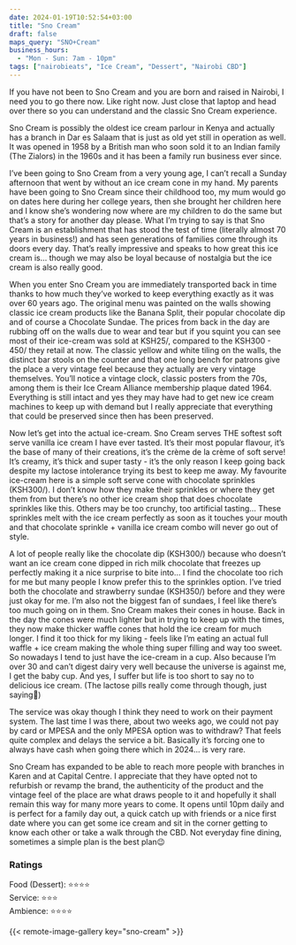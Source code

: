 ```yaml
---
date: 2024-01-19T10:52:54+03:00
title: "Sno Cream"
draft: false
maps_query: "SNO+Cream"
business_hours:
  - "Mon - Sun: 7am - 10pm"
tags: ["nairobieats", "Ice Cream", "Dessert", "Nairobi CBD"]
---
```


If you have not been to Sno Cream and you are born and raised in Nairobi, I need you to go there now. Like right now. Just close that laptop and head over there so you can understand and the classic Sno Cream experience.

Sno Cream is possibly the oldest ice cream parlour in Kenya and actually has a branch in Dar es Salaam that is just as old yet still in operation as well. It was opened in 1958 by a British man who soon sold it to an Indian family (The Zialors) in the 1960s and it has been a family run business ever since.

I’ve been going to Sno Cream from a very young age, I can’t recall a Sunday afternoon that went by without an ice cream cone in my hand. My parents have been going to Sno Cream since their childhood too, my mum would go on dates here during her college years, then she brought her children here and I know she’s wondering now where are my children to do the same but that’s a story for another day please. What I’m trying to say is that Sno Cream is an establishment that has stood the test of time (literally almost 70 years in business!) and has seen generations of families come through its doors every day. That’s really impressive and speaks to how great this ice cream is… though we may also be loyal because of nostalgia but the ice cream is also really good.

When you enter Sno Cream you are immediately transported back in time thanks to how much they’ve worked to keep everything exactly as it was over 60 years ago. The original menu was painted on the walls showing classic ice cream products like the Banana Split, their popular chocolate dip and of course a Chocolate Sundae. The prices from back in the day are rubbing off on the walls due to wear and tear but if you squint you can see most of their ice-cream was sold at KSH25/, compared to the KSH300 - 450/ they retail at now. The classic yellow and white tiling on the walls, the distinct bar stools on the counter and that one long bench for patrons give the place a very vintage feel because they actually are very vintage themselves. You’ll notice a vintage clock, classic posters from the 70s, among them is their Ice Cream Alliance membership plaque dated 1964. Everything is still intact and yes they may have had to get new ice cream machines to keep up with demand but I really appreciate that everything that could be preserved since then has been preserved.

Now let’s get into the actual ice-cream. Sno Cream serves THE softest soft serve vanilla ice cream I have ever tasted. It’s their most popular flavour, it’s the base of many of their creations, it’s the crème de la crème of soft serve! It’s creamy, it’s thick and super tasty - it’s the only reason I keep going back despite my lactose intolerance trying its best to keep me away. My favourite ice-cream here is a simple soft serve cone with chocolate sprinkles (KSH300/). I don’t know how they make their sprinkles or where they get them from but there’s no other ice cream shop that does chocolate sprinkles like this. Others may be too crunchy, too artificial tasting… These sprinkles melt with the ice cream perfectly as soon as it touches your mouth and that chocolate sprinkle + vanilla ice cream combo will never go out of style.

A lot of people really like the chocolate dip (KSH300/) because who doesn’t want an ice cream cone dipped in rich milk chocolate that freezes up perfectly making it a nice surprise to bite into… I find the chocolate too rich for me but many people I know prefer this to the sprinkles option. I’ve tried both the chocolate and strawberry sundae (KSH350/) before and they were just okay for me. I’m also not the biggest fan of sundaes, I feel like there’s too much going on in them. Sno Cream makes their cones in house. Back in the day the cones were much lighter but in trying to keep up with the times, they now make thicker waffle cones that hold the ice cream for much longer. I find it too thick for my liking - feels like I’m eating an actual full waffle + ice cream making the whole thing super filling and way too sweet. So nowadays I tend to just have the ice-cream in a cup. Also because I’m over 30 and can’t digest dairy very well because the universe is against me, I get the baby cup. And yes, I suffer but life is too short to say no to delicious ice cream. (The lactose pills really come through though, just saying🙈)

The service was okay though I think they need to work on their payment system. The last time I was there, about two weeks ago, we could not pay by card or MPESA and the only MPESA option was to withdraw? That feels quite complex and delays the service a bit. Basically it’s forcing one to always have cash when going there which in 2024… is very rare.

Sno Cream has expanded to be able to reach more people with branches in Karen and at Capital Centre. I appreciate that they have opted not to refurbish or revamp the brand, the authenticity of the product and the vintage feel of the place are what draws people to it and hopefully it shall remain this way for many more years to come. It opens until 10pm daily and is perfect for a family day out, a quick catch up with friends or a nice first date where you can get some ice cream and sit in the corner getting to know each other or take a walk through the CBD. Not everyday fine dining, sometimes a simple plan is the best plan😉

### Ratings

Food (Dessert): ⭐️⭐️⭐️⭐️<br>
Service: ⭐️⭐️⭐️<br>
Ambience: ⭐️⭐️⭐️⭐️<br>


{{< remote-image-gallery key="sno-cream" >}}